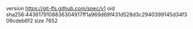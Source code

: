version https://git-lfs.github.com/spec/v1
oid sha256:4436179108836304917ff1a969d69f431d528d3c2940399145d34f309cdeb6f2
size 7652
